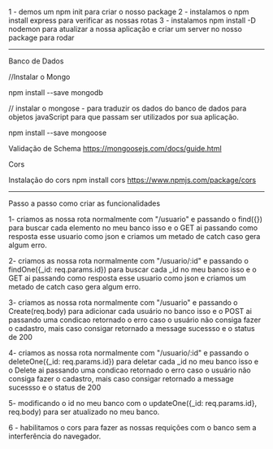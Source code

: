 1 - demos um npm init para criar o nosso package 
2 - instalamos o npm install express para verificar as nossas rotas 
3 - instalamos npm install -D nodemon para atualizar a nossa aplicação e criar um server 
no nosso package para rodar
 
----------------------------------------------- 

Banco de Dados  

//Instalar o Mongo 

npm install --save mongodb 

// instalar o mongose - para traduzir os dados do banco de dados para objetos javaScript para que passam ser utilizados por sua aplicação. 

npm install --save mongoose 

Validação de Schema 
https://mongoosejs.com/docs/guide.html 

Cors 

Instalação do cors
npm install cors
https://www.npmjs.com/package/cors

-----------------------------------------------------------------------


Passo a passo como criar as funcionalidades

1- criamos as nossa rota normalmente com "/usuario" e passando o find({})
para buscar cada elemento no meu banco isso e o GET ai passando como resposta
esse usuario como json e criamos um metado de catch caso gera algum erro.  


2- criamos as nossa rota normalmente com "/usuario/:id" e passando o findOne({_id: req.params.id})
para buscar cada _id no meu banco isso e o GET ai passando como resposta
esse usuario como json e criamos um metado de catch caso gera algum erro. 


3- criamos as nossa rota normalmente com "/usuario" e passando o Create(req.body)
para adicionar cada usuário no banco isso e o POST ai passando uma condicao retornado o erro caso o usuário não consiga fazer o cadastro, mais caso consigar retornado a message sucessso e o status de 200


4- criamos as nossa rota normalmente com "/usuario/:id" e passando o deleteOne({_id: req.params.id})
para deletar cada _id no meu banco isso e o Delete ai passando uma condicao retornado o erro caso o usuário não consiga fazer o cadastro, mais caso consigar retornado a message sucessso e o status de 200


5- modificando o id no meu banco com o updateOne({_id: req.params.id}, req.body) para ser atualizado no meu banco.

6 - habilitamos o cors para fazer as nossas requições com o banco sem a interferência do navegador.

